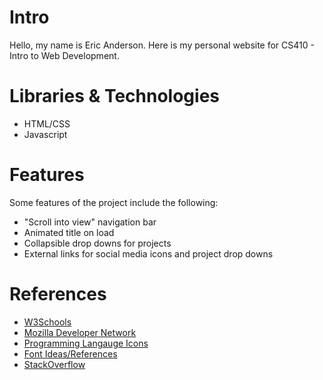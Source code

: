 # Intro

Hello, my name is Eric Anderson. Here is my personal website for CS410 - Intro to Web Development.

# Libraries & Technologies

- HTML/CSS
- Javascript

# Features

Some features of the project include the following:

- "Scroll into view" navigation bar
- Animated title on load
- Collapsible drop downs for projects
- External links for social media icons and project drop downs

# References

- <a href="https://www.w3schools.com/" target="_blank">W3Schools</a>
- <a href="https://developer.mozilla.org/en-US/" target="_blank">Mozilla Developer Network</a>
- <a href="https://devicon.dev/" target="_blank">Programming Langauge Icons</a>
- <a href="https://fontawesome.com/" target="_blank">Font Ideas/References</a>
- <a href="https://stackoverflow.com/" target="_blank">StackOverflow</a>
